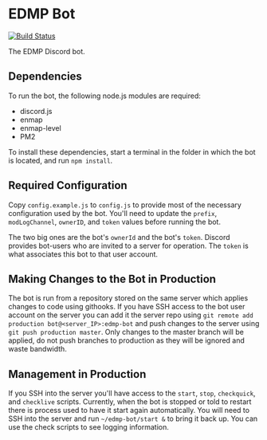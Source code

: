 # EDMP Bot

[![Build Status](https://travis-ci.org/buosseph/edmp-bot.svg?branch=master)](https://travis-ci.org/buosseph/edmp-bot)

The EDMP Discord bot.

## Dependencies
To run the bot, the following node.js modules are required:
* discord.js
* enmap
* enmap-level
* PM2

To install these dependencies, start a terminal in the folder in which the bot is located, and run `npm install`.

## Required Configuration

Copy `config.example.js` to `config.js` to provide most of the necessary configuration used by the bot. You'll need to update the `prefix`, `modLogChannel`, `ownerID`, and `token` values before running the bot.

The two big ones are the bot's `ownerId` and the bot's `token`. Discord provides bot-users who are invited to a server for operation. The `token` is what associates this bot to that user account.

## Making Changes to the Bot in Production

The bot is run from a repository stored on the same server which applies changes to code using githooks. If you have SSH access to the
bot user account on the server you can add it the server repo using `git remote add production bot@<server_IP>:edmp-bot` and push changes to the server using `git push production master`. Only changes to the master branch will be applied, do not push branches to production as they will be ignored and waste bandwidth.

## Management in Production

If you SSH into the server you'll have access to the `start`, `stop`, `checkquick`, and `checklive` scripts. Currently, when the bot is stopped or told to restart there is process used to have it start again automatically. You will need to SSH into the server and run `~/edmp-bot/start &` to bring it back up. You can use the check scripts to see logging information.
